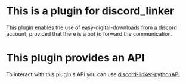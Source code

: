 # This is a plugin for discord_linker
This plugin enables the use of easy-digital-downloads from a discord
account, provided that there is a bot to forward the communication.

# This plugin provides an API
To interact with this plugin's API you can use [discord-linker-pythonAPI](https://github.com/Vbrawl/discord-linker-pythonAPI)